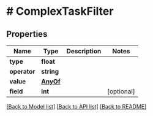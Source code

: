 # # ComplexTaskFilter

## Properties

Name | Type | Description | Notes
------------ | ------------- | ------------- | -------------
**type** | **float** |  |
**operator** | **string** |  |
**value** | [**AnyOf**](AnyOf.md) |  |
**field** | **int** |  | [optional]

[[Back to Model list]](../../README.md#models) [[Back to API list]](../../README.md#endpoints) [[Back to README]](../../README.md)

